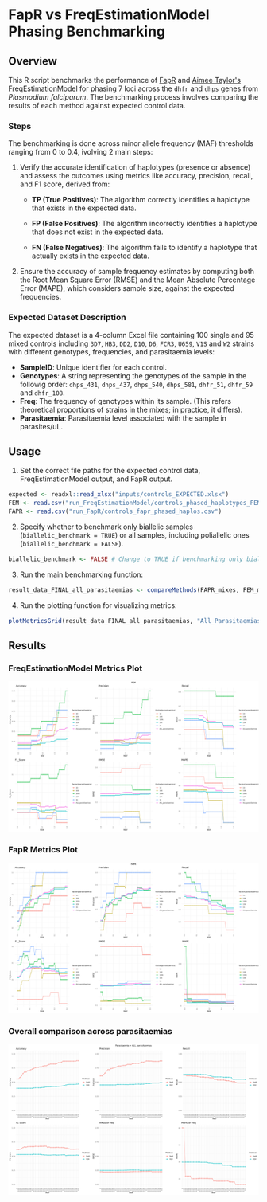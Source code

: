 # FapR vs FreqEstimationModel Phasing Benchmarking

## Overview

This R script benchmarks the performance of [FapR](https://github.com/manuelgug/FapR) and [Aimee Taylor's FreqEstimationModel](https://github.com/aimeertaylor/FreqEstimationModel/) for phasing 7 loci across the `dhfr` and `dhps` genes from *Plasmodium falciparum*. The benchmarking process involves comparing the results of each method against expected control data.

### Steps

The benchmarking is done across minor allele frequency (MAF) thresholds ranging from 0 to 0.4, ivolving 2 main steps:

1. Verify the accurate identification of haplotypes (presence or absence) and assess the outcomes using metrics like accuracy, precision, recall, and F1 score, derived from:

   - __TP (True Positives)__: The algorithm correctly identifies a haplotype that exists in the expected data. 
  
   - __FP (False Positives)__: The algorithm incorrectly identifies a haplotype that does not exist in the expected data.
  
   - __FN (False Negatives)__: The algorithm fails to identify a haplotype that actually exists in the expected data.

2. Ensure the accuracy of sample frequency estimates by computing both the Root Mean Square Error (RMSE) and the Mean Absolute Percentage Error (MAPE), which considers sample size, against the expected frequencies.


### Expected Dataset Description

The expected dataset is a 4-column Excel file containing 100 single and 95 mixed controls including `3D7`, `HB3`, `DD2`, `D10`, `D6`, `FCR3`, `U659`, `V1S` and `W2` strains with different genotypes, frequencies, and parasitaemia levels:

- __SampleID__: Unique identifier for each control.
- __Genotypes__: A string representing the genotypes of the sample in the followig order: `dhps_431`, `dhps_437`, `dhps_540`, `dhps_581`, `dhfr_51`, `dhfr_59` and `dhfr_108`.
- __Freq__: The frequency of genotypes within its sample. (This refers theoretical proportions of strains in the mixes; in practice, it differs).
- __Parasitaemia__: Parasitaemia level associated with the sample in parasites/uL.


## Usage

1. Set the correct file paths for the expected control data, FreqEstimationModel output, and FapR output.

```R
expected <- readxl::read_xlsx("inputs/controls_EXPECTED.xlsx")
FEM <- read.csv("run_FreqEstimationModel/controls_phased_haplotypes_FEM.csv")
FAPR <- read.csv("run_FapR/controls_fapr_phased_haplos.csv")
```

2. Specify whether to benchmark only biallelic samples (`biallelic_benchmark = TRUE`) or all samples, including poliallelic ones (`biallelic_benchmark = FALSE`).

```R
biallelic_benchmark <- FALSE # Change to TRUE if benchmarking only biallelic samples
```

3. Run the main benchmarking function:

```R
result_data_FINAL_all_parasitaemias <- compareMethods(FAPR_mixes, FEM_mixes, expected_mixes)
```

4. Run the plotting function for visualizing metrics:

```R
plotMetricsGrid(result_data_FINAL_all_parasitaemias, "All_Parasitaemias", save_plot = TRUE)
```

## Results

### FreqEstimationModel Metrics Plot
![EstimationModel Metrics Plot](https://github.com/manuelgug/phasing_benchmarking/blob/main/results/benchmark_FEM_metrics_plot.png)

### FapR Metrics Plot
![FAPR Metrics Plot](https://github.com/manuelgug/phasing_benchmarking/blob/main/results/benchmark_FAPR_metrics_plot.png)

### Overall comparison across parasitaemias
![Overall comparison across parasitaemias](https://github.com/manuelgug/phasing_benchmarking/blob/main/results/benchmarking_parasitaemiaALL_parasitaemias.png)

